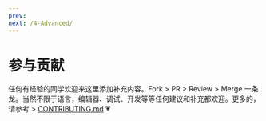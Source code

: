 ```yaml
---
prev:
next: /4-Advanced/
---
```


# 参与贡献

任何有经验的同学欢迎来这里添加补充内容。Fork > PR > Review > Merge 一条龙。当然不限于语言，编辑器、调试、开发等等任何建议和补充都欢迎。更多的，请参考 > [CONTRIBUTING.md](https://github.com/spencerwooo/dowww/blob/master/.github/CONTRIBUTING.md) 💗